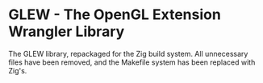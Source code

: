 # GLEW - The OpenGL Extension Wrangler Library

The GLEW library, repackaged for the Zig build system. All unnecessary files have been removed, and the Makefile system has been replaced with Zig's.
